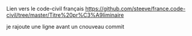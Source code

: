 Lien vers le code-civil français
https://github.com/steeve/france.code-civil/tree/master/Titre%20pr%C3%A9liminaire

je rajoute une ligne avant un cnouveau commit
